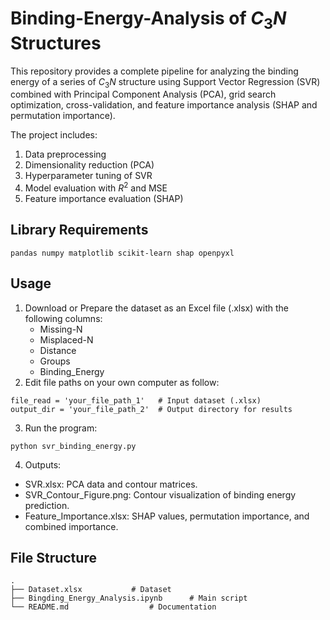 # Binding-Energy-Analysis of $C_3N$ Structures
This repository provides a complete pipeline for analyzing the binding energy of a series of $C_3N$ structure using Support Vector Regression (SVR) combined with Principal Component Analysis (PCA), grid search optimization, cross-validation, and feature importance analysis (SHAP and permutation importance).

The project includes:
1. Data preprocessing
2. Dimensionality reduction (PCA)
3. Hyperparameter tuning of SVR
4. Model evaluation with $R^2$ and MSE
5. Feature importance evaluation (SHAP)

## Library Requirements
```pandas numpy matplotlib scikit-learn shap openpyxl```

## Usage
1. Download or Prepare the dataset as an Excel file (.xlsx) with the following columns:
    + Missing-N
    + Misplaced-N
    + Distance
    + Groups
    + Binding_Energy
2. Edit file paths on your own computer as follow:
```
file_read = 'your_file_path_1'   # Input dataset (.xlsx)
output_dir = 'your_file_path_2'  # Output directory for results
```
3. Run the program:
```
python svr_binding_energy.py
```
4. Outputs:
+ SVR.xlsx: PCA data and contour matrices.
+ SVR_Contour_Figure.png: Contour visualization of binding energy prediction.
+ Feature_Importance.xlsx: SHAP values, permutation importance, and combined importance.


## File Structure
```
.
├── Dataset.xlsx           # Dataset
├── Bingding_Energy_Analysis.ipynb      # Main script
└── README.md                  # Documentation
```
